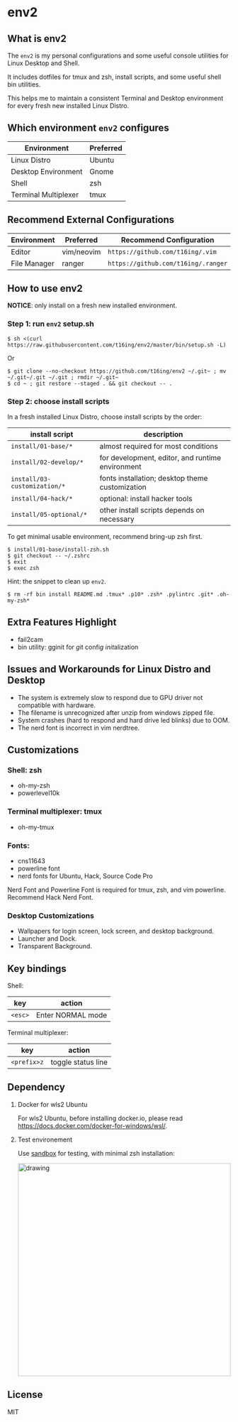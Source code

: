 env2
===

## What is env2

The `env2` is my personal configurations and some useful console utilities for Linux Desktop and Shell.

It includes dotfiles for tmux and zsh, install scripts, and some useful shell bin utilities.

This helps me to maintain a consistent Terminal and Desktop environment for every fresh new installed Linux Distro.

## Which environment `env2` configures

| Environment          | Preferred |
|----------------------|-----------|
| Linux Distro         | Ubuntu    |
| Desktop Environment  | Gnome     |
| Shell                | zsh       |
| Terminal Multiplexer | tmux      |

## Recommend External Configurations

| Environment  | Preferred  | Recommend Configuration                  |
|--------------|------------|------------------------------------------|
| Editor       | vim/neovim | `https://github.com/t16ing/.vim`         |
| File Manager | ranger     | `https://github.com/t16ing/.ranger` |

## How to use env2

**NOTICE**: only install on a fresh new installed environment.

### Step 1: run `env2` setup.sh

```
$ sh <(curl https://raw.githubusercontent.com/t16ing/env2/master/bin/setup.sh -L)
```

Or

```
$ git clone --no-checkout https://github.com/t16ing/env2 ~/.git~ ; mv ~/.git~/.git ~/.git ; rmdir ~/.git~
$ cd ~ ; git restore --staged . && git checkout -- .
```

### Step 2: choose install scripts

In a fresh installed Linux Distro, choose install scripts by the order:

| install script               | description                                      |
|------------------------------|--------------------------------------------------|
| `install/01-base/*`          | almost required for most conditions             |
| `install/02-develop/*`       | for development, editor, and runtime environment |
| `install/03-customization/*` | fonts installation; desktop theme customization  |
| `install/04-hack/*`          | optional: install hacker tools                   |
| `install/05-optional/*`      | other install scripts depends on necessary       |

To get minimal usable environment, recommend bring-up zsh first.

```
$ install/01-base/install-zsh.sh
$ git checkout -- ~/.zshrc
$ exit
$ exec zsh
```

Hint: the snippet to clean up `env2`.

```
$ rm -rf bin install README.md .tmux* .p10* .zsh* .pylintrc .git* .oh-my-zsh*
```

## Extra Features Highlight

- fail2cam
- bin utility: gginit for *g*it confi*g* *init*alization

## Issues and Workarounds for Linux Distro and Desktop

- The system is extremely slow to respond due to GPU driver not compatible with hardware.
- The filename is unrecognized after unzip from windows zipped file.
- System crashes (hard to respond and hard drive led blinks) due to OOM.
- The nerd font is incorrect in vim nerdtree.

## Customizations

### Shell: zsh

- oh-my-zsh
- powerlevel10k

### Terminal multiplexer: tmux

- oh-my-tmux

### Fonts:

- cns11643
- powerline font
- nerd fonts for Ubuntu, Hack, Source Code Pro

Nerd Font and Powerline Font is required for tmux, zsh, and vim powerline.
Recommend Hack Nerd Font.

### Desktop Customizations

- Wallpapers for login screen, lock screen, and desktop background.
- Launcher and Dock.
- Transparent Background.

## Key bindings

Shell:

| key     | action            |
|---------|-------------------|
| `<esc>` | Enter NORMAL mode |

Terminal multiplexer:

| key         | action             |
|-------------|--------------------|
| `<prefix>z` | toggle status line |

## Dependency

1. Docker for wls2 Ubuntu

    For wls2 Ubuntu, before installing docker.io, please read https://docs.docker.com/docker-for-windows/wsl/.

2. Test environement

    Use [sandbox](https://github.com/tarlety/docker-apps/tree/master/security/sandbox) for testing, with minimal zsh installation:

    <img src="https://i.imgur.com/P7hZ6js.png" alt="drawing" width="480"/>

## License

MIT
